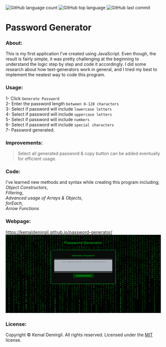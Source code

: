 ![GitHub language count](https://img.shields.io/github/languages/count/kemaldemirgil/password-generator?color=green&logo=git)
![GitHub top language](https://img.shields.io/github/languages/top/kemaldemirgil/password-generator?color=yellow&logo=javascript)
![GitHub last commit](https://img.shields.io/github/last-commit/kemaldemirgil/password-generator?color=purple&logo=git)
# Password Generator
### About:
This is my first application I've created using JavaScript. Even though, the result is fairly simple, it was pretty challenging at the beginning to understand the logic step by step and code it accordingly. I did some research about how text-generators work in general, and I tried my best to implement the neatest way to code this program.

### Usage:
1- Click `Generate Password`\
2- Enter the password length `between 8-128 characters`\
3- Select if password will include `lowercase letters`\
4- Select if password will include `uppercase letters`\
5- Select if password will include `numbers`\
6- Select if password will include `special characters`\
7- Password generated.

### Improvements:
>Select all generated password & copy button can be added eventually for efficient usage.

### Code:
I've learned new methods and syntax while creating this program including;\
*Object Constructors*,\
*Filtering*,\
*Advanced usage of Arrays & Objects*,\
*forEach*,\
*Arrow Functions*

### Webpage:
https://kemaldemirgil.github.io/password-generator/ \
![ss-password-generator](assets/images/ss-password-generator0.png)

### License:

Copyright © Kemal Demirgil. All rights reserved.
Licensed under the [MIT](https://github.com/kemaldemirgil/password-generator/blob/main/LICENSE) license.

